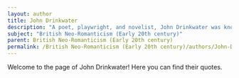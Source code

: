 ```yaml
---
layout: author
title: John Drinkwater
description: "A poet, playwright, and novelist, John Drinkwater was known for his lyrical poetry that often delves into nature and rural life. His works reflect the Neo-Romantic spirit through their focus on the beauty and solace found in the English landscape."
subject: "British Neo-Romanticism (Early 20th century)"
parent: British Neo-Romanticism (Early 20th century)
permalink: /British Neo-Romanticism (Early 20th century)/authors/John-Drinkwater/
---
```


Welcome to the page of John Drinkwater! Here you can find their quotes.
